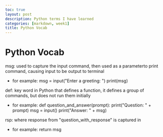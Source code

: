 ```yaml
---
toc: true
layout: post
description: Python terms I have learned 
categories: [markdown, week1]
title: Python Vocab
---
```

# Python Vocab 

 msg: used to capture the input command, then used as a parameterto print command, causing input to be output to terminal
 - for example: msg = input("Enter a greeting: ") print(msg)
    
 def: key word in Python that defines a function, it defines a group of commands, but does not run them initially
 - for example: def question_and_answer(prompt): print("Question: " + prompt) msg = input() print("Answer: " + msg)
    
 rsp: where response from "question_with_response" is captured in 
 - for example: return msg
